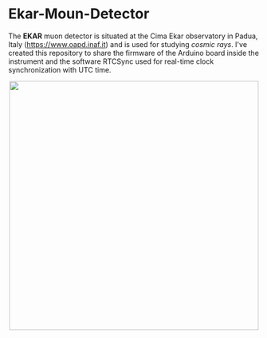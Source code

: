 # Ekar-Moun-Detector
 
The **EKAR** muon detector is situated at the Cima Ekar observatory in Padua, Italy (https://www.oapd.inaf.it) and is used for studying _cosmic rays_. I've created this repository to share the firmware of the Arduino board inside the instrument and the software RTCSync used for real-time clock synchronization with UTC time.

<p align="center">
<img src="https://github.com/user-attachments/assets/b88fbb2b-bf8c-40a0-9d61-8cf67c78eff4" width="500"/>
</p>
